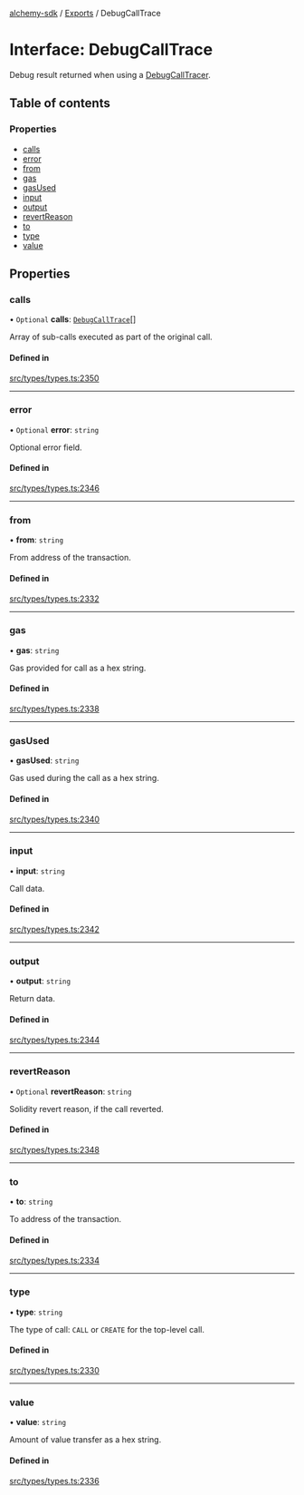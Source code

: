 [alchemy-sdk](../README.md) / [Exports](../modules.md) / DebugCallTrace

# Interface: DebugCallTrace

Debug result returned when using a [DebugCallTracer](DebugCallTracer.md).

## Table of contents

### Properties

- [calls](DebugCallTrace.md#calls)
- [error](DebugCallTrace.md#error)
- [from](DebugCallTrace.md#from)
- [gas](DebugCallTrace.md#gas)
- [gasUsed](DebugCallTrace.md#gasused)
- [input](DebugCallTrace.md#input)
- [output](DebugCallTrace.md#output)
- [revertReason](DebugCallTrace.md#revertreason)
- [to](DebugCallTrace.md#to)
- [type](DebugCallTrace.md#type)
- [value](DebugCallTrace.md#value)

## Properties

### calls

• `Optional` **calls**: [`DebugCallTrace`](DebugCallTrace.md)[]

Array of sub-calls executed as part of the original call.

#### Defined in

[src/types/types.ts:2350](https://github.com/alchemyplatform/alchemy-sdk-js/blob/dc20ee4/src/types/types.ts#L2350)

___

### error

• `Optional` **error**: `string`

Optional error field.

#### Defined in

[src/types/types.ts:2346](https://github.com/alchemyplatform/alchemy-sdk-js/blob/dc20ee4/src/types/types.ts#L2346)

___

### from

• **from**: `string`

From address of the transaction.

#### Defined in

[src/types/types.ts:2332](https://github.com/alchemyplatform/alchemy-sdk-js/blob/dc20ee4/src/types/types.ts#L2332)

___

### gas

• **gas**: `string`

Gas provided for call as a hex string.

#### Defined in

[src/types/types.ts:2338](https://github.com/alchemyplatform/alchemy-sdk-js/blob/dc20ee4/src/types/types.ts#L2338)

___

### gasUsed

• **gasUsed**: `string`

Gas used during the call as a hex string.

#### Defined in

[src/types/types.ts:2340](https://github.com/alchemyplatform/alchemy-sdk-js/blob/dc20ee4/src/types/types.ts#L2340)

___

### input

• **input**: `string`

Call data.

#### Defined in

[src/types/types.ts:2342](https://github.com/alchemyplatform/alchemy-sdk-js/blob/dc20ee4/src/types/types.ts#L2342)

___

### output

• **output**: `string`

Return data.

#### Defined in

[src/types/types.ts:2344](https://github.com/alchemyplatform/alchemy-sdk-js/blob/dc20ee4/src/types/types.ts#L2344)

___

### revertReason

• `Optional` **revertReason**: `string`

Solidity revert reason, if the call reverted.

#### Defined in

[src/types/types.ts:2348](https://github.com/alchemyplatform/alchemy-sdk-js/blob/dc20ee4/src/types/types.ts#L2348)

___

### to

• **to**: `string`

To address of the transaction.

#### Defined in

[src/types/types.ts:2334](https://github.com/alchemyplatform/alchemy-sdk-js/blob/dc20ee4/src/types/types.ts#L2334)

___

### type

• **type**: `string`

The type of call: `CALL` or `CREATE` for the top-level call.

#### Defined in

[src/types/types.ts:2330](https://github.com/alchemyplatform/alchemy-sdk-js/blob/dc20ee4/src/types/types.ts#L2330)

___

### value

• **value**: `string`

Amount of value transfer as a hex string.

#### Defined in

[src/types/types.ts:2336](https://github.com/alchemyplatform/alchemy-sdk-js/blob/dc20ee4/src/types/types.ts#L2336)
